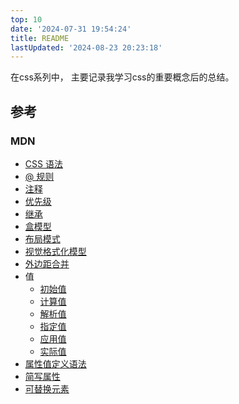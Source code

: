 ```yaml
---
top: 10
date: '2024-07-31 19:54:24'
title: README
lastUpdated: '2024-08-23 20:23:18'
---
```




在css系列中， 主要记录我学习css的重要概念后的总结。

## 参考

### MDN

- [CSS 语法](https://developer.mozilla.org/zh-CN/docs/Web/CSS/Syntax)
- [@ 规则](https://developer.mozilla.org/zh-CN/docs/Web/CSS/At-rule)
- [注释](https://developer.mozilla.org/zh-CN/docs/Web/CSS/Comments)
- [优先级](https://developer.mozilla.org/zh-CN/docs/Web/CSS/Specificity)
- [继承](https://developer.mozilla.org/zh-CN/docs/Web/CSS/Inheritance)
- [盒模型](https://developer.mozilla.org/zh-CN/docs/Web/CSS/CSS_box_model/Introduction_to_the_CSS_box_model)
- [布局模式](https://developer.mozilla.org/zh-CN/docs/Web/CSS/Layout_mode)
- [视觉格式化模型](https://developer.mozilla.org/zh-CN/docs/Web/CSS/Visual_formatting_model)
- [外边距合并](https://developer.mozilla.org/zh-CN/docs/Web/CSS/CSS_box_model/Mastering_margin_collapsing)
- 值
  - [初始值](https://developer.mozilla.org/zh-CN/docs/Web/CSS/initial_value)
  - [计算值](https://developer.mozilla.org/zh-CN/docs/Web/CSS/computed_value)
  - [解析值](https://developer.mozilla.org/zh-CN/docs/Web/CSS/resolved_value)
  - [指定值](https://developer.mozilla.org/zh-CN/docs/Web/CSS/specified_value)
  - [应用值](https://developer.mozilla.org/zh-CN/docs/Web/CSS/used_value)
  - [实际值](https://developer.mozilla.org/zh-CN/docs/Web/CSS/actual_value)
- [属性值定义语法](https://developer.mozilla.org/zh-CN/docs/Web/CSS/Value_definition_syntax)
- [简写属性](https://developer.mozilla.org/zh-CN/docs/Web/CSS/Shorthand_properties)
- [可替换元素](https://developer.mozilla.org/zh-CN/docs/Web/CSS/Replaced_element)
